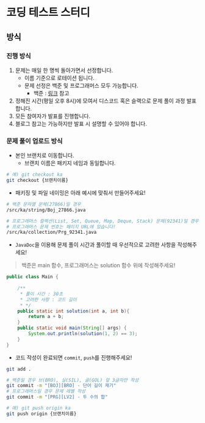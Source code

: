 # 코딩 테스트 스터디

## 방식

### 진행 방식

1. 문제는 매일 한 명씩 돌아가면서 선정합니다.
    - 이름 기준으로 로테이션 됩니다.
    - 문제 선정은 백준 및 프로그래머스 모두 가능합니다.
      - 백준 : [링크](https://github.com/tony9402/baekjoon) 참고
2. 정해진 시간(평일 오후 8시)에 모여서 디스코드 혹은 슬랙으로 문제 풀이 과정 발표합니다.
3. 모든 참여자가 발표를 진행합니다.
4. 블로그 참고는 가능하지만 발표 시 설명할 수 있어야 합니다.

### 문제 풀이 업로드 방식

- 본인 브랜치로 이동합니다.
  - 브랜치 이름은 패키지 네임과 동일합니다.

```bash
# 예) git checkout ka
git checkout {브랜치이름}
```

- 패키징 및 파일 네이밍은 아래 예시에 맞춰서 만들어주세요!

```bash
# 백준 문자열 문제(27866)일 경우
/src/ka/string/Boj_27866.java

# 프로그래머스 컬렉션(List, Set, Queue, Map, Deque, Stack) 문제(92341)일 경우
# 프로그래머스 문제 번호는 페이지 URL에 있습니다!
/src/ka/collection/Prg_92341.java
```

- `JavaDoc`을 이용해 문제 풀이 시간과 풀이할 때 우선적으로 고려한 사항을 작성해주세요!

> 백준은 main 함수, 프로그래머스는 solution 함수 위에 작성해주세요!

```java
public class Main {
    
    /**
     * 풀이 시간 : 30초
     * 고려한 사항 : 코드 길이
     * */
    public static int solution(int a, int b){
        return a + b;
    }
    public static void main(String[] args) {
        System.out.println(solution(1, 2) == 3);
    }
}
```

- 코드 작성이 완료되면 `commit`, `push`를 진행해주세요!

```bash
git add .

# 백준일 경우 브(BRO), 실(SIL), 골(GOL) 앞 3글자만 작성
git commit -m "[BOJ][BRO] - 단어 길이 재기"
# 프로그래머스일 경우 문제 레벨 작성
git commit -m "[PRG][LV2] - 두 수의 합"

# 예) git push origin ka
git push origin {브랜치이름}
```